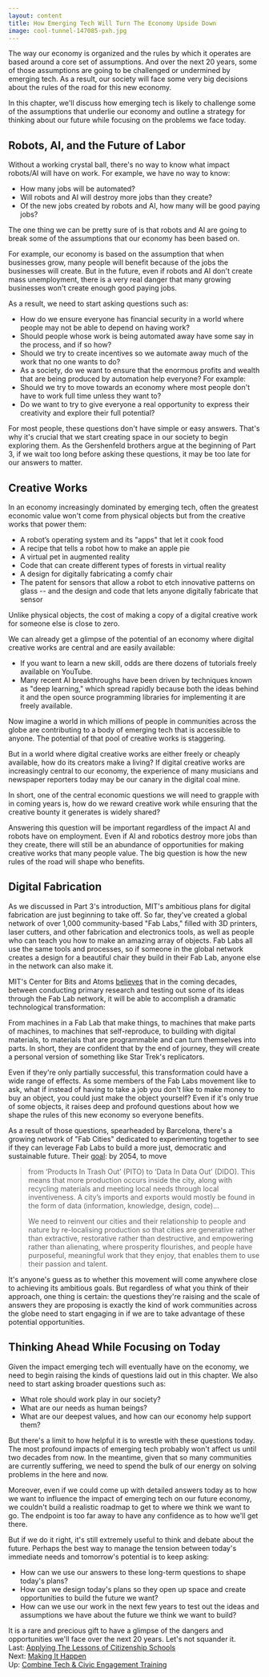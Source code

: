```yaml
---
layout: content
title: How Emerging Tech Will Turn The Economy Upside Down
image: cool-tunnel-147085-pxh.jpg
---
```


The way our economy is organized and the rules by which it operates are based around a core set of assumptions. And over the next 20 years, some of those assumptions are going to be challenged or undermined by emerging tech. As a result, our society will face some very big decisions about the rules of the road for this new economy.

In this chapter, we'll discuss how emerging tech is likely to challenge some of the assumptions that underlie our economy and outline a strategy for thinking about our future while focusing on the problems we face today.

## Robots, AI, and the Future of Labor

Without a working crystal ball, there's no way to know what impact robots/AI will have on work. For example, we have no way to know:

- How many jobs will be automated?
- Will robots and AI will destroy more jobs than they create?
- Of the new jobs created by robots and AI, how many will be good paying jobs?

The one thing we can be pretty sure of is that robots and AI are going to break some of the assumptions that our economy has been based on.

For example, our economy is based on the assumption that when businesses grow, many people will benefit because of the jobs the businesses will create. But in the future, even if robots and AI don't create mass unemployment, there is a very real danger that many growing businesses won't create enough good paying jobs.

As a result, we need to start asking questions such as:

- How do we ensure everyone has financial security in a world where people may not be able to depend on having work?
- Should people whose work is being automated away have some say in the process, and if so how?
- Should we try to create incentives so we automate away much of the work that no one wants to do? 
- As a society, do we want to ensure that the enormous profits and wealth that are being produced by automation help everyone? For example:
- Should we try to move towards an economy where most people don't have to work full time unless they want to? 
- Do we want to try to give everyone a real opportunity to express their creativity and explore their full potential? 

For most people, these questions don't have simple or easy answers. That's why it's crucial that we start creating space in our society to begin exploring them. As the Gershenfeld brothers argue at the beginning of Part 3, if we wait too long before asking these questions, it may be too late for our answers to matter.

## Creative Works

In an economy increasingly dominated by emerging tech, often the greatest economic value won't come from physical objects but from the creative works that power them:

- A robot’s operating system and its "apps" that let it cook food
- A recipe that tells a robot how to make an apple pie
- A virtual pet in augmented reality
- Code that can create different types of forests in virtual reality
- A design for digitally fabricating a comfy chair
- The patent for sensors that allow a robot to etch innovative patterns on glass -- and the design and code that lets anyone digitally fabricate that sensor

Unlike physical objects, the cost of making a copy of a digital creative work for someone else is close to zero.  

We can already get a glimpse of the potential of an economy where digital creative works are central and are easily available: 

- If you want to learn a new skill, odds are there dozens of tutorials freely available on YouTube.
- Many recent AI breakthroughs have been driven by techniques known as "deep learning," which spread rapidly because both the ideas behind it and the open source programming libraries for implementing it are freely available. 

Now imagine a world in which millions of people in communities across the globe are contributing to a body of emerging tech that is accessible to anyone. The potential of that pool of creative works is staggering.

But in a world where digital creative works are either freely or cheaply available, how do its creators make a living? If digital creative works are increasingly central to our economy, the experience of many musicians and newspaper reporters today may be our canary in the digital coal mine.

In short, one of the central economic questions we will need to grapple with in coming years is, how do we reward creative work while ensuring that the creative bounty it generates is widely shared?    

Answering this question will be important regardless of the impact AI and robots have on employment. Even if AI and robotics destroy more jobs than they create, there will still be an abundance of opportunities for making creative works that many people value. The big question is how the new rules of the road will shape who benefits.
 
## Digital Fabrication

As we discussed in Part 3's introduction, MIT's ambitious plans for digital fabrication are just beginning to take off. So far, they've created a global network of over 1,000 community-based "Fab Labs," filled with 3D printers, laser cutters, and other fabrication and electronics tools, as well as people who can teach you how to make an amazing array of objects. Fab Labs all use the same tools and processes, so if someone in the global network creates a design for a beautiful chair they build in their Fab Lab, anyone else in the network can also make it.  

MIT's Center for Bits and Atoms [believes](http://www.fabfoundation.org/index.php/what-is-a-fab-lab/index.html) that in the coming decades, between conducting primary research and testing out some of its ideas through the Fab Lab network, it will be able to accomplish a dramatic technological transformation:

From machines in a Fab Lab that make things, 
to machines that make parts of machines, 
to machines that self-reproduce, 
to building with digital materials, 
to materials that are programmable and can turn themselves into parts.
In short, they are confident that by the end of journey, they will create a personal version of something like Star Trek's replicators.

Even if they're only partially successful, this transformation could have a wide range of effects. As some members of the Fab Labs movement like to ask, what if instead of having to take a job you don't like to make money to buy an object, you could just make the object yourself?  Even if it's only true of some objects, it raises deep and profound questions about how we shape the rules of this new economy so everyone benefits.

As a result of those questions, spearheaded by Barcelona, there's a growing network of "Fab Cities" dedicated to experimenting together to see if they can leverage Fab Labs to build a more just, democratic and sustainable future. Their [goal](https://fab.city/documents/whitepaper.pdf): by 2054, to move

> from ‘Products In Trash Out’ (PITO) to ‘Data In Data Out’ (DIDO). This means that more production occurs inside the city, along with recycling materials and meeting local needs through local inventiveness. A city’s imports and exports would mostly be found in the form of data (information, knowledge, design, code)...
> 
> We need to reinvent our cities and their relationship to people and nature by re-localising production so that cities are generative rather than extractive, restorative rather than destructive, and empowering rather than alienating, where prosperity flourishes, and people have purposeful, meaningful work that they enjoy, that enables them to use their passion and talent.

It's anyone's guess as to whether this movement will come anywhere close to achieving its ambitious goals.  But regardless of what you think of their approach, one thing is certain: the questions they're raising and the scale of answers they are proposing is exactly the kind of work communities across the globe need to start engaging in if we are to take advantage of these potential opportunities.

## Thinking Ahead While Focusing on Today

Given the impact emerging tech will eventually have on the economy, we need to begin raising the kinds of questions laid out in this chapter. We also need to start asking broader questions such as:

- What role should work play in our society?
- What are our needs as human beings?
- What are our deepest values, and how can our economy help support them?

But there's a limit to how helpful it is to wrestle with these questions today. The most profound impacts of emerging tech probably won't affect us until two decades from now. In the meantime, given that so many communities are currently suffering, we need to spend the bulk of our energy on solving problems in the here and now.

Moreover, even if we could come up with detailed answers today as to how we want to influence the impact of emerging tech on our future economy, we couldn't build a realistic roadmap to get to where we think we want to go. The endpoint is too far away to have any confidence as to how we'll get there. 

But if we do it right, it's still extremely useful to think and debate about the future. Perhaps the best way to manage the tension between today's immediate needs and tomorrow's potential is to keep asking:

- How can we use our answers to these long-term questions to shape today's plans?
- How can we design today's plans so they open up space and create opportunities to build the future we want?
- How can we use our work in the next few years to test out the ideas and assumptions we have about the future we think we want to build?
 
It is a rare and precious gift to have a glimpse of the dangers and opportunities we'll face over the next 20 years. Let's not squander it.
 
<br/>Last: [Applying The Lessons of Citizenship Schools](30-applying-lessons.html)
<br/> Next: [Making It Happen](../90-organize/00-index.html)
<br/>Up: [Combine Tech &amp; Civic Engagement Training](00-index.html)

